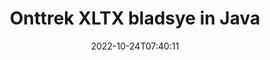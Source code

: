 ---
############################# Static ############################
layout: "auto-gen-merger"
date: 2022-10-24T07:40:11
draft: false
otherformats: pps ppsx ppt pptx rtf tex vdx vsdm vsdx vssm vssx vstm vstx vsx vtx xlam

############################# Head ############################
head_title: "Onttrek XLTX bladsye in Java"
head_description: "Onttrek bladsye vinnig uit 'n XLTX-lêer in Java. Stoor die nuwe dokument wat die geselekteerde bladsye bevat deur die dokumente-samesmeltings-API."

############################# Header ############################
title: "Onttrek XLTX bladsye in Java"
description: "Onttrek XLTX Bladsye met 'n paar reëls van Java-kode."
bg_image: "https://cms.admin.containerize.com/templates/aspose/App_Themes/V3/images/bg/header1.png"
bg_overlay: false
button:
    enable: true
    icon: "fas fa-arrow-down"
    label: "Laai gratis proeflopie af"
    link: "https://downloads.groupdocs.com/merger/java"

############################# SubMenu ############################
submenu:
    enable: true

    left:
        img_alt: "GroupDocs.Merger for Java"
        image: "https://cms.admin.containerize.com/templates/groupdocs/images/product-logos/90x90-noborder/groupdocs-merger-java.png"
        product: "GroupDocs.Merger"
        platform: "Java"

    middle:
        button:

            # button loop
            - link: "https://apireference.groupdocs.com/merger/java"
              text: "API-verwysing"

            # button loop
            - link: "https://github.com/groupdocs-merger"
              text: "Kode voorbeelde"

            # button loop
            - link: "https://products.groupdocs.app/merger/family"
              text: "Regstreekse demonstrasies"

            # button loop
            - link: "https://purchase.groupdocs.com/pricing/merger/java"
              text: "Pryse"

    right:
        link_download: "https://downloads.groupdocs.com/merger"
        link_learn: "https://docs.groupdocs.com/merger/java"
        link_buy: "https://purchase.groupdocs.com"

############################# About ############################
about:
    enable: true
    title: "Oor GroupDocs.Merger for Java API"
    content: |
        [GroupDocs.Merger for Java](/af/merger/java/) bied 'n eenvoudige oplossing om veilig saam te smelt en te verdeel tussen 'n wye reeks dokumentformate, insluitend PDF, Microsoft Office (Word, Excel, PowerPoint , OneNote), OpenDocument, HTML, beelde en vele ander binne Java toepassings. Deur net 'n paar reëls van die kode by te voeg, voer verskeie dokumentbewerkings uit soos skuif, verwyder, draai, ruil, onttrek of verander die oriëntasie van bladsye binne die dokumente. Die dokumentsamesmeltings-API ondersteun ook die voorskou van dokumentbladsye as 'n prent om die dokumentstruktuur, formatering en inhoud op die bladsy te ontleed.
        
        GroupDocs.Merger API is 'n regte keuse vir korporatiewe oplossings wat lêerbladsy-onttrekkingsfunksies benodig. Hierdie API's word goed ondersteun op alle groot bedryfstelsels en platforms insluitend J2SE 7.0 (1.7), J2SE 8.0 (1.8), Java 10.

############################# Steps ############################
steps:
    enable: true
    title_left: "Onttrek XLTX lêerbladsye in Java"
    content_left: |
        [GroupDocs.Merger for Java](/af/merger/java/) maak dit maklik vir Java-ontwikkelaars om die verlangde bladsye uit 'n XLTX-lêer te onttrek en dit te stoor as 'n nuwe lêer wat die geselekteerde bladsye bevat deur 'n paar maklike stappe te implementeer.
        
        * Inisialiseer **ExtractOptions** met bladsynommers wat in die resulterende dokument moet verskyn.
        * Skep nuwe instansie van **Merger** en gee brondokumentpad as 'n konstruktorparameter deur.
        * Bel **extractPages** en slaag **ExtractOptions** objek.
        * Roep **stoor** en spesifiseer die lêerpad om die resulterende dokument te stoor.

    title_right: "Stelselvereistes"
    content_right: |
        GroupDocs.Merger for Java API's word op alle groot platforms en bedryfstelsels ondersteun. Voordat u die kode hieronder uitvoer, maak asseblief seker dat u die volgende voorvereistes op u stelsel geïnstalleer het.

        * Bedryfstelsels: Microsoft Windows, Linux, MacOS
        * Ontwikkelingsomgewings: NetBeans, IntelliJ IDEA, Eclipse
        * Raamwerke: J2SE 7.0 (1.7), J2SE 8.0 (1.8), Java 10
        * Laai die nuutste weergawe van GroupDocs.Merger for Java af vanaf [Maven](https://repository.groupdocs.com/webapp/#/artifacts/browse/tree/General/repo/com/groupdocs/groupdocs-merger)
         
    code: |
     {{% merger/additional-styles %}}
     {{< merger/code-merger title="Hoe om XLTX lêerbladsye te onttrek deur Java voorbeeldkode te gebruik">}}

        ```java    
        // Onttrek XLTX lêerbladsye met GroupDocs.Merger API
        // Inisialiseer ExtractOptions-klas met geselekteerde bladsynommers
        ExtractOptions extractOptions = new ExtractOptions(new int[] { 2, 5 });

        // Instansieer samesmelting met invoer XLTX dokument
        Merger merger = new Merger("input.xltx");

        // Roep extractPages-metode en gee ExtractOptions-objek daaraan
        merger.extractPages(extractOptions);
    
        // Roep stoormetode op om die uitvoerdokument met onttrekte bladsye te stoor
        merger.save("output.xltx");
        ```
     {{< /merger/code-merger >}}

############################# Demos ############################
demos:
    enable: true
    title: "Regstreekse demonstrasies - Onttrek XLTX bladsye aanlyn"
    content: |
       Onttrek XLTX lêerbladsye op die oomblik deur [GroupDocs.Merger Live Demos](https://products.groupdocs.app/splitter/extract-pages/xltx) webwerf te besoek.
       Die lewendige demo het die volgende voordele.
        
############################# About Formats ############################
about_formats:
    enable: true

############################# More Formats ############################
more_formats:
    enable: true
    title: "Onttrek bladsye uit ander dokumentformate"
    content: |
        Java dokumente samesmelting en verdeel API vir lêerformate en beelde. Onttrek sommige van die gewilde lêerformate soos hieronder genoem.

############################# Back to top ###############################
back_to_top:
    enable: true
---
